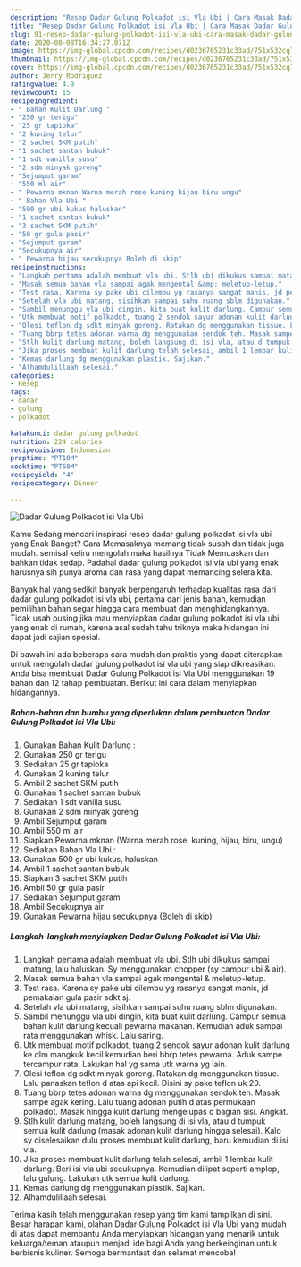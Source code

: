 ```yaml
---
description: "Resep Dadar Gulung Polkadot isi Vla Ubi | Cara Masak Dadar Gulung Polkadot isi Vla Ubi Yang Sempurna"
title: "Resep Dadar Gulung Polkadot isi Vla Ubi | Cara Masak Dadar Gulung Polkadot isi Vla Ubi Yang Sempurna"
slug: 91-resep-dadar-gulung-polkadot-isi-vla-ubi-cara-masak-dadar-gulung-polkadot-isi-vla-ubi-yang-sempurna
date: 2020-08-08T16:34:27.071Z
image: https://img-global.cpcdn.com/recipes/d0236765231c33ad/751x532cq70/dadar-gulung-polkadot-isi-vla-ubi-foto-resep-utama.jpg
thumbnail: https://img-global.cpcdn.com/recipes/d0236765231c33ad/751x532cq70/dadar-gulung-polkadot-isi-vla-ubi-foto-resep-utama.jpg
cover: https://img-global.cpcdn.com/recipes/d0236765231c33ad/751x532cq70/dadar-gulung-polkadot-isi-vla-ubi-foto-resep-utama.jpg
author: Jerry Rodriguez
ratingvalue: 4.9
reviewcount: 15
recipeingredient:
- " Bahan Kulit Darlung "
- "250 gr terigu"
- "25 gr tapioka"
- "2 kuning telur"
- "2 sachet SKM putih"
- "1 sachet santan bubuk"
- "1 sdt vanilla susu"
- "2 sdm minyak goreng"
- "Sejumput garam"
- "550 ml air"
- " Pewarna mknan Warna merah rose kuning hijau biru ungu"
- " Bahan Vla Ubi "
- "500 gr ubi kukus haluskan"
- "1 sachet santan bubuk"
- "3 sachet SKM putih"
- "50 gr gula pasir"
- "Sejumput garam"
- "Secukupnya air"
- " Pewarna hijau secukupnya Boleh di skip"
recipeinstructions:
- "Langkah pertama adalah membuat vla ubi. Stlh ubi dikukus sampai matang, lalu haluskan. Sy menggunakan chopper (sy campur ubi &amp; air)."
- "Masak semua bahan vla sampai agak mengental &amp; meletup-letup."
- "Test rasa. Karena sy pake ubi cilembu yg rasanya sangat manis, jd pemakaian gula pasir sdkt sj."
- "Setelah vla ubi matang, sisihkan sampai suhu ruang sblm digunakan."
- "Sambil menunggu vla ubi dingin, kita buat kulit darlung. Campur semua bahan kulit darlung kecuali pewarna makanan. Kemudian aduk sampai rata menggunakan whisk. Lalu saring."
- "Utk membuat motif polkadot, tuang 2 sendok sayur adonan kulit darlung ke dlm mangkuk kecil kemudian beri bbrp tetes pewarna. Aduk sampe tercampur rata. Lakukan hal yg sama utk warna yg lain."
- "Olesi teflon dg sdkt minyak goreng. Ratakan dg menggunakan tissue. Lalu panaskan teflon d atas api kecil. Disini sy pake teflon uk 20."
- "Tuang bbrp tetes adonan warna dg menggunakan sendok teh. Masak sampe agak kering. Lalu tuang adonan putih d atas permukaan polkadot. Masak hingga kulit darlung mengelupas d bagian sisi. Angkat."
- "Stlh kulit darlung matang, boleh langsung di isi vla, atau d tumpuk semua kulit darlung (masak adonan kulit darlung hingga selesai). Kalo sy diselesaikan dulu proses membuat kulit darlung, baru kemudian di isi vla."
- "Jika proses membuat kulit darlung telah selesai, ambil 1 lembar kulit darlung. Beri isi vla ubi secukupnya. Kemudian dilipat seperti amplop, lalu gulung. Lakukan utk semua kulit darlung."
- "Kemas darlung dg menggunakan plastik. Sajikan."
- "Alhamdulillaah selesai."
categories:
- Resep
tags:
- dadar
- gulung
- polkadot

katakunci: dadar gulung polkadot 
nutrition: 224 calories
recipecuisine: Indonesian
preptime: "PT10M"
cooktime: "PT60M"
recipeyield: "4"
recipecategory: Dinner

---
```



![Dadar Gulung Polkadot isi Vla Ubi](https://img-global.cpcdn.com/recipes/d0236765231c33ad/751x532cq70/dadar-gulung-polkadot-isi-vla-ubi-foto-resep-utama.jpg)

Kamu Sedang mencari inspirasi resep dadar gulung polkadot isi vla ubi yang Enak Banget? Cara Memasaknya memang tidak susah dan tidak juga mudah. semisal keliru mengolah maka hasilnya Tidak Memuaskan dan bahkan tidak sedap. Padahal dadar gulung polkadot isi vla ubi yang enak harusnya sih punya aroma dan rasa yang dapat memancing selera kita.



Banyak hal yang sedikit banyak berpengaruh terhadap kualitas rasa dari dadar gulung polkadot isi vla ubi, pertama dari jenis bahan, kemudian pemilihan bahan segar hingga cara membuat dan menghidangkannya. Tidak usah pusing jika mau menyiapkan dadar gulung polkadot isi vla ubi yang enak di rumah, karena asal sudah tahu triknya maka hidangan ini dapat jadi sajian spesial.


Di bawah ini ada beberapa cara mudah dan praktis yang dapat diterapkan untuk mengolah dadar gulung polkadot isi vla ubi yang siap dikreasikan. Anda bisa membuat Dadar Gulung Polkadot isi Vla Ubi menggunakan 19 bahan dan 12 tahap pembuatan. Berikut ini cara dalam menyiapkan hidangannya.

<!--inarticleads1-->

##### Bahan-bahan dan bumbu yang diperlukan dalam pembuatan Dadar Gulung Polkadot isi Vla Ubi:

1. Gunakan  Bahan Kulit Darlung :
1. Gunakan 250 gr terigu
1. Sediakan 25 gr tapioka
1. Gunakan 2 kuning telur
1. Ambil 2 sachet SKM putih
1. Gunakan 1 sachet santan bubuk
1. Sediakan 1 sdt vanilla susu
1. Gunakan 2 sdm minyak goreng
1. Ambil Sejumput garam
1. Ambil 550 ml air
1. Siapkan  Pewarna mknan (Warna merah rose, kuning, hijau, biru, ungu)
1. Sediakan  Bahan Vla Ubi :
1. Gunakan 500 gr ubi kukus, haluskan
1. Ambil 1 sachet santan bubuk
1. Siapkan 3 sachet SKM putih
1. Ambil 50 gr gula pasir
1. Sediakan Sejumput garam
1. Ambil Secukupnya air
1. Gunakan  Pewarna hijau secukupnya (Boleh di skip)




<!--inarticleads2-->

##### Langkah-langkah menyiapkan Dadar Gulung Polkadot isi Vla Ubi:

1. Langkah pertama adalah membuat vla ubi. Stlh ubi dikukus sampai matang, lalu haluskan. Sy menggunakan chopper (sy campur ubi &amp; air).
1. Masak semua bahan vla sampai agak mengental &amp; meletup-letup.
1. Test rasa. Karena sy pake ubi cilembu yg rasanya sangat manis, jd pemakaian gula pasir sdkt sj.
1. Setelah vla ubi matang, sisihkan sampai suhu ruang sblm digunakan.
1. Sambil menunggu vla ubi dingin, kita buat kulit darlung. Campur semua bahan kulit darlung kecuali pewarna makanan. Kemudian aduk sampai rata menggunakan whisk. Lalu saring.
1. Utk membuat motif polkadot, tuang 2 sendok sayur adonan kulit darlung ke dlm mangkuk kecil kemudian beri bbrp tetes pewarna. Aduk sampe tercampur rata. Lakukan hal yg sama utk warna yg lain.
1. Olesi teflon dg sdkt minyak goreng. Ratakan dg menggunakan tissue. Lalu panaskan teflon d atas api kecil. Disini sy pake teflon uk 20.
1. Tuang bbrp tetes adonan warna dg menggunakan sendok teh. Masak sampe agak kering. Lalu tuang adonan putih d atas permukaan polkadot. Masak hingga kulit darlung mengelupas d bagian sisi. Angkat.
1. Stlh kulit darlung matang, boleh langsung di isi vla, atau d tumpuk semua kulit darlung (masak adonan kulit darlung hingga selesai). Kalo sy diselesaikan dulu proses membuat kulit darlung, baru kemudian di isi vla.
1. Jika proses membuat kulit darlung telah selesai, ambil 1 lembar kulit darlung. Beri isi vla ubi secukupnya. Kemudian dilipat seperti amplop, lalu gulung. Lakukan utk semua kulit darlung.
1. Kemas darlung dg menggunakan plastik. Sajikan.
1. Alhamdulillaah selesai.




Terima kasih telah menggunakan resep yang tim kami tampilkan di sini. Besar harapan kami, olahan Dadar Gulung Polkadot isi Vla Ubi yang mudah di atas dapat membantu Anda menyiapkan hidangan yang menarik untuk keluarga/teman ataupun menjadi ide bagi Anda yang berkeinginan untuk berbisnis kuliner. Semoga bermanfaat dan selamat mencoba!
